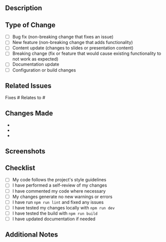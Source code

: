 ## Description

<!-- Provide a clear and concise description of your changes -->

## Type of Change

<!-- Mark the relevant option with an "x" -->

- [ ] Bug fix (non-breaking change that fixes an issue)
- [ ] New feature (non-breaking change that adds functionality)
- [ ] Content update (changes to slides or presentation content)
- [ ] Breaking change (fix or feature that would cause existing functionality to not work as expected)
- [ ] Documentation update
- [ ] Configuration or build changes

## Related Issues

<!-- Link to related issues using #issue_number -->

Fixes #
Relates to #

## Changes Made

<!-- List the specific changes you made -->

- 
- 
- 

## Screenshots

<!-- If applicable, add screenshots to demonstrate the changes -->

## Checklist

<!-- Mark completed items with an "x" -->

- [ ] My code follows the project's style guidelines
- [ ] I have performed a self-review of my changes
- [ ] I have commented my code where necessary
- [ ] My changes generate no new warnings or errors
- [ ] I have run `npm run lint` and fixed any issues
- [ ] I have tested my changes locally with `npm run dev`
- [ ] I have tested the build with `npm run build`
- [ ] I have updated documentation if needed

## Additional Notes

<!-- Add any additional information that reviewers should know -->

